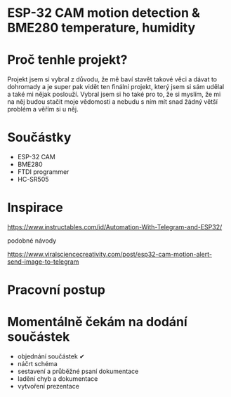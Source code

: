 # ESP-32 CAM motion detection & BME280 temperature, humidity

# Proč tenhle projekt?

Projekt jsem si vybral z důvodu, že mě baví stavět takové věci a dávat to dohromady a je super pak vidět ten finální projekt, který jsem si sám udělal a také mi nějak poslouží. Vybral jsem si ho také pro to, že si myslím, že mi na něj budou stačit moje vědomosti a nebudu s ním mít snad žádný větší problém a věřím si u něj.

# Součástky

- ESP-32 CAM
- BME280
- FTDI programmer
- HC-SR505

# Inspirace

https://www.instructables.com/id/Automation-With-Telegram-and-ESP32/

podobné návody

https://www.viralsciencecreativity.com/post/esp32-cam-motion-alert-send-image-to-telegram

# Pracovní postup
# Momentálně čekám na dodání součástek

- objednání součástek ✔
- náčrt schéma
- sestavení a průběžné psaní dokumentace 
- ladění chyb a dokumentace 
- vytvoření prezentace  
